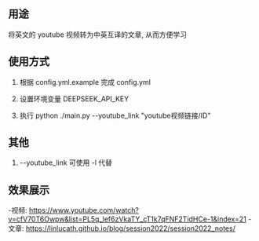 ## 用途

将英文的 youtube 视频转为中英互译的文章, 从而方便学习

## 使用方式

1. 根据 config.yml.example 完成 config.yml

2. 设置环境变量 DEEPSEEK_API_KEY

3. 执行 python ./main.py --youtube_link "youtube视频链接/ID"

## 其他

1. --youtube_link 可使用 -l 代替

## 效果展示

-视频: https://www.youtube.com/watch?v=cfV70T6Owpw&list=PL5q_lef6zVkaTY_cT1k7qFNF2TidHCe-1&index=21
-文章: https://linlucath.github.io/blog/session2022/session2022_notes/